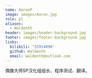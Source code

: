 ```yaml
---
name: AaronP
image: images/Aaron.jpg
role: pl
aliases:
  - Waldenth
header: images/header-background.jpg
footer: images/footer-background.jpg
links:
  bilibili: "31914896"
  github: Waldenth
  email: waldenth@outlook.com
---
```


偶像大师SP汉化组组长、程序测试、翻译。
